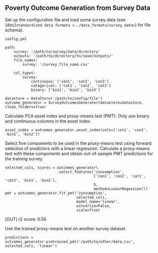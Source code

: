 ## Poverty Outcome Generation from Survey Data
Set up the configuration file and load some survey data (see {doc}`standardized data formats <../data_formats/survey_data>`) for file schema). 

```
config.yml

path:
    survey: '/path/to/survey/data/directory'
    outputs: '/path/to/directory/to/save/outputs/'
    file_names:
        survey: '/survey_file_name.csv'
    
    col_types:
        survey: 
            continuous: ['con1', 'con2', 'con3']
            categorical: ['cat1', 'cat2', 'cat3']
            binary: ['bin1', 'bin2', 'bin3']
```

```{code-cell} ipython3
datastore = DataStore('/path/to/config/file')
outcome_generator = SurveyOutcomesGenerator(datastore=datastore, clean_folders=True)
```

Calculate PCA asset index and proxy-means test (PMT). Only use binary and continuous columns in the asset index.

```{code-cell} ipython3
asset_index = outcomes_generator.asset_index(cols=['con1', 'con2', 'bin1', 'bin2'])
```

Select five components to be used in the proxy-means test using forward selection of predictors with a linear regression. Calculate a proxy-means test with these components and obtain out-of-sample PMT predictions for the training survey. 

```{code-cell} ipython3
selected_cols, scores = outcomes_generator\
                        .select_features('consumption',
                                         ['con1', 'con2', 'cat1', 'cat2', 'bin1', 'bin2'], 
                                         5, 
                                         method=LinearRegession())
pmt = outcomes_generator.fit_pmt('consumption', 
                                 selected_cols, 
                                 model_name='linear', 
                                 winsorize=False, 
                                 scale=True)
```

[OUT] r2 score: 0.56


Use the trained proxy-means test on another survey dataset. 

```{code-cell} ipython3
predictions = outcomes_generator.pretrained_pmt('/path/to/other/data.csv', selected_cols, 'linear')
```